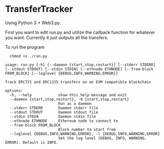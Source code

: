 # TransferTracker
Using Python 3 + Web3.py.

First you want to edit run.py and utilize the callback function for whatever you want. Currently it just outputs all the transfers.

To run the program
```
  chmod +x ./run.py
```

```
usage: run.py [-h] [--daemon {start,stop,restart}] [--stderr STDERR] [--stdout STDOUT] [--stdin STDIN] [--ethnode ETHNODE] [--from-block FROM_BLOCK] [--loglevel {DEBUG,INFO,WARNING,ERROR}]

Track ERC721 and ERC1155 transfers on an EVM compatible blockchain

options:
  -h, --help            show this help message and exit
  --daemon {start,stop,restart}, -d {start,stop,restart}
                        Run as a daemon
  --stderr STDERR       Daemon stderr file
  --stdout STDOUT       Daemon stdout file
  --stdin STDIN         Daemon stdin file
  --ethnode ETHNODE     Ethereum node to connect to
  --from-block FROM_BLOCK
                        Block number to start from
  --loglevel {DEBUG,INFO,WARNING,ERROR}, -l {DEBUG,INFO,WARNING,ERROR}
                        Set the log level (DEBUG, INFO, WARNING, ERROR). Default is INFO.
```
